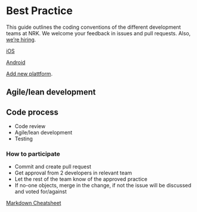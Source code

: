 # Best Practice
This guide outlines the coding conventions of the different development teams at NRK. We welcome your feedback in issues and pull requests. Also, [we’re hiring](https://www.nrk.no/stilling/). 

[iOS](iOS.md)

[Android](Android.md)

[Add new plattform](https://github.com/nrkno/best-practice/pulls).

## Agile/lean development

## Code process
- Code review
- Agile/lean development
- Testing

### How to participate

* Commit and create pull request
* Get approval from 2 developers in relevant team
* Let the rest of the team know of the approved practice
* If no-one objects, merge in the change, if not the issue will be discussed and voted for/against

[Markdown Cheatsheet](https://github.com/adam-p/markdown-here/wiki/Markdown-Cheatsheet)
